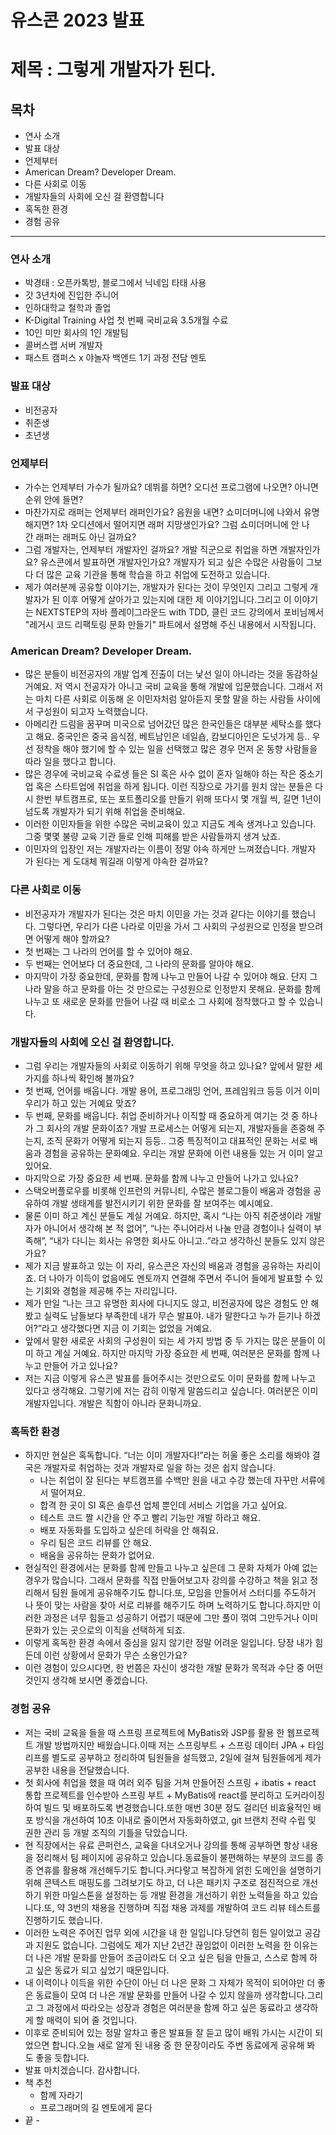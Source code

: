 # 유스콘 2023 발표

# 제목 : 그렇게 개발자가 된다.

## **목차**

- 연사 소개
- 발표 대상
- 언제부터
- American Dream? Developer Dream.
- 다른 사회로 이동
- 개발자들의 사회에 오신 걸 환영합니다
- 혹독한 환경
- 경험 공유

---

### 연사 소개

- 박경태 : 오픈카톡방, 블로그에서 닉네임 타태 사용
- 갓 3년차에 진입한 주니어
- 인하대학교 철학과 졸업
- K-Digital Training 사업 첫 번째 국비교육 3.5개월 수료
- 10인 미만 회사의 1인 개발팀
- 콜버스랩 서버 개발자
- 패스트 캠퍼스 x 야놀자 백엔드 1기 과정 전담 멘토

### 발표 대상

- 비전공자
- 취준생
- 초년생

### 언제부터

- 가수는 언제부터 가수가 될까요? 데뷔를 하면? 오디션 프로그램에 나오면? 아니면 순위 안에 들면?
- 마찬가지로 래퍼는 언제부터 래퍼인가요? 음원을 내면? 쇼미더머니에 나와서 유명해지면? 1차 오디션에서 떨어지면 래퍼 지망생인가요? 그럼 쇼미더머니에 안 나간 래퍼는 래퍼도 아닌 걸까요?
- 그럼 개발자는, 언제부터 개발자인 걸까요? 개발 직군으로 취업을 하면 개발자인가요? 유스콘에서 발표하면 개발자인가요? 개발자가 되고 싶은 수많은 사람들이 그보다 더 많은 교육 기관을 통해 학습을 하고 취업에 도전하고 있습니다.
- 제가 여러분께 공유할 이야기는, 개발자가 된다는 것이 무엇인지 그리고 그렇게 개발자가 된 이후 어떻게 살아가고 있는지에 대한 제 이야기입니다.그리고 이 이야기는 NEXTSTEP의 자바 플레이그라운드 with TDD, 클린 코드 강의에서 포비님께서 "레거시 코드 리팩토링 문화 만들기" 파트에서 설명해 주신 내용에서 시작됩니다.

### American Dream? Developer Dream.

- 많은 분들이 비전공자의 개발 업계 진출이 더는 낯선 일이 아니라는 것을 동감하실 거예요. 저 역시 전공자가 아니고 국비 교육을 통해 개발에 입문했습니다. 그래서 저는 마치 다른 사회로 이동해 온 이민자처럼 알아듣지 못할 말을 하는 사람들 사이에서 구성원이 되고자 노력했습니다.
- 아메리칸 드림을 꿈꾸며 미국으로 넘어갔던 많은 한국인들은 대부분 세탁소를 했다고 해요. 중국인은 중국 음식점, 베트남인은 네일숍, 캄보디아인은 도넛가게 등.. 우선 정착을 해야 했기에 할 수 있는 일을 선택했고 많은 경우 먼저 온 동향 사람들을 따라 일을 했다고 합니다.
- 많은 경우에 국비교육 수료생 들은 SI 혹은 사수 없이 혼자 일해야 하는 작은 중소기업 혹은 스타트업에 취업을 하게 됩니다. 이런 직장으로 가기를 원치 않는 분들은 다시 한번 부트캠프로, 또는 포트폴리오를 만들기 위해 또다시 몇 개월 씩, 길면 1년이 넘도록 개발자가 되기 위해 취업을 준비해요.
- 이러한 이민자들을 위한 수많은 국비교육이 있고 지금도 계속 생겨나고 있습니다. 그중 몇몇 불량 교육 기관 들로 인해 피해를 받은 사람들까지 생겨 났죠.
- 이민자의 입장인 저는 개발자라는 이름이 정말 야속 하게만 느껴졌습니다. 개발자가 된다는 게 도대체 뭐길래 이렇게 야속한 걸까요?

### 다른 사회로 이동

- 비전공자가 개발자가 된다는 것은 마치 이민을 가는 것과 같다는 이야기를 했습니다. 그렇다면, 우리가 다른 나라로 이민을 가서 그 사회의 구성원으로 인정을 받으려면 어떻게 해야 할까요?
- 첫 번째는 그 나라의 언어를 할 수 있어야 해요.
- 두 번째는 언어보다 더 중요한데, 그 나라의 문화를 알아야 해요.
- 마지막이 가장 중요한데, 문화를 함께 나누고 만들어 나갈 수 있어야 해요. 단지 그 나라 말을 하고 문화를 아는 것 만으로는 구성원으로 인정받지 못해요. 문화를 함께 나누고 또 새로운 문화를 만들어 나갈 때 비로소 그 사회에 정착했다고 할 수 있습니다.

### 개발자들의 사회에 오신 걸 환영합니다.

- 그럼 우리는 개발자들의 사회로 이동하기 위해 무엇을 하고 있나요? 앞에서 말한 세 가지를 하나씩 확인해 볼까요?
- 첫 번째, 언어를 배웁니다. 개발 용어, 프로그래밍 언어, 프레임워크 등등 이거 이미 우리가 하고 있는 거예요 맞죠?
- 두 번째, 문화를 배웁니다. 취업 준비하거나 이직할 때 중요하게 여기는 것 중 하나가 그 회사의 개발 문화이죠? 개발 프로세스는 어떻게 되는지, 개발자들을 존중해 주는지, 조직 문화가 어떻게 되는지 등등.. 그중 특징적이고 대표적인 문화는 서로 배움과 경험을 공유하는 문화예요. 우리는 개발 문화에 이런 내용들 있는 거 이미 알고 있어요.
- 마지막으로 가장 중요한 세 번째. 문화를 함께 나누고 만들어 나가고 있나요?
- 스택오버플로우를 비롯해 인프런의 커뮤니티, 수많은 블로그들이 배움과 경험을 공유하여 개발 생태계를 발전시키기 위한 문화를 잘 보여주는 예시예요.
- 물론 이미 하고 계신 분들도 계실 거예요. 하지만, 혹시 “나는 아직 취준생이라 개발자가 아니어서 생각해 본 적 없어”, “나는 주니어라서 나눌 만큼 경험이나 실력이 부족해”, “내가 다니는 회사는 유명한 회사도 아니고..”라고 생각하신 분들도 있지 않은가요?
- 제가 지금 발표하고 있는 이 자리, 유스콘은 자신의 배움과 경험을 공유하는 자리이죠. 더 나아가 이득이 없음에도 멘토까지 연결해 주면서 주니어 들에게 발표할 수 있는 기회와 경험을 제공해 주는 자리입니다.
- 제가 만일 “나는 크고 유명한 회사에 다니지도 않고, 비전공자에 많은 경험도 안 해봤고 실력도 남들보다 부족한데 내가 무슨 발표야. 내가 말한다고 누가 듣기나 하겠어?”라고 생각했다면 지금 이 기회는 없었을 거예요.
- 앞에서 말한 새로운 사회의 구성원이 되는 세 가지 방법 중 두 가지는 많은 분들이 이미 하고 계실 거예요. 하지만 마지막 가장 중요한 세 번째, 여러분은 문화를 함께 나누고 만들어 가고 있나요?
- 저는 지금 이렇게 유스콘 발표를 들어주시는 것만으로도 이미 문화를 함께 나누고 있다고 생각해요. 그렇기에 저는 감히 이렇게 말씀드리고 싶습니다. 여러분은 이미 개발자입니다. 개발은 직함이 아니라 문화니까요.



### 혹독한 환경

- 하지만 현실은 혹독합니다. “너는 이미 개발자다!”라는 허울 좋은 소리를 해봐야 결국은 개발자로 취업하는 것과 개발자로 일을 하는 것은 쉽지 않습니다.
    - 나는 취업이 잘 된다는 부트캠프를 수백만 원을 내고 수강 했는데 자꾸만 서류에서 떨어져요.
    - 합격 한 곳이 SI 혹은 솔루션 업체 뿐인데 서비스 기업을 가고 싶어요.
    - 테스트 코드 짤 시간을 안 주고 빨리 기능만 개발 하라고 해요.
    - 배포 자동화를 도입하고 싶은데 허락을 안 해줘요.
    - 우리 팀은 코드 리뷰를 안 해요.
    - 배움을 공유하는 문화가 없어요.
- 현실적인 환경에서는 문화를 함께 만들고 나누고 싶은데 그 문화 자체가 아예 없는 경우가 많습니다. 그래서 문화를 직접 만들어보고자 강의를 수강하고 책을 읽고 정리해서 팀원 들에게 공유해주기도 합니다.또, 모임을 만들어서 스터디를 주도하거나 뜻이 맞는 사람을 찾아 서로 리뷰를 해주기도 하며 노력하기도 합니다.하지만 이러한 과정은 너무 힘들고 성공하기 어렵기 때문에 그만 풀이 꺾여 그만두거나 이미 문화가 있는 곳으로의 이직을 선택하게 되죠.
- 이렇게 혹독한 환경 속에서 중심을 잃지 않기란 정말 어려운 일입니다. 당장 내가 힘든데 이런 상황에서 문화가 무슨 소용인가요?
- 이런 경험이 있으시다면, 한 번쯤은 자신이 생각한 개발 문화가 목적과 수단 중 어떤 것인지 생각해 보시면 좋겠습니다.

### 경험 공유

- 저는 국비 교육을 들을 때 스프링 프로젝트에 MyBatis와 JSP를 활용 한 웹프로젝트 개발 방법까지만 배웠습니다.이때 저는 스프링부트 + 스프링 데이터 JPA + 타임리프를 별도로 공부하고 정리하여 팀원들을 설득했고, 2일에 걸쳐 팀원들에게 제가 공부한 내용을 전달했습니다.
- 첫 회사에 취업을 했을 때 여러 외주 팀을 거쳐 만들어진 스프링 + ibatis + react 통합 프로젝트를 인수받아 스프링 부트 + MyBatis에 react를 분리하고 도커라이징 하여 빌드 및 배포하도록 변경했습니다.또한 매번 30분 정도 걸리던 비효율적인 배포 방식을 개선하여 10초 이내로 줄이면서 자동화하였고, git 브랜치 전략 수립 및 권한 관리 등 개발 조직의 기틀을 닦았습니다.
- 현 직장에서는 유료 콘퍼런스, 교육을 다녀오거나 강의를 통해 공부하면 항상 내용을 정리해서 팀 페이지에 공유하고 있습니다.동료들이 불편해하는 부분의 코드를 종종 연휴를 활용해 개선해두기도 합니다.커다랗고 복잡하게 얽힌 도메인을 설명하기 위해 콘텍스트 매핑도를 그려보기도 하고, 더 나은 패키지 구조로 점진적으로 개선하기 위한 마일스톤을 설정하는 등 개발 환경을 개선하기 위한 노력들을 하고 있습니다.또, 약 3번의 채용을 진행하며 직접 채용 과제를 개발하여 코드 리뷰 테스트를 진행하기도 했습니다.
- 이러한 노력은 주어진 업무 외에 시간을 내 한 일입니다.당연히 힘든 일이었고 공감과 지원도 없습니다. 그럼에도 제가 지난 2년간 끊임없이 이러한 노력을 한 이유는 더 나은 개발 문화를 만들어 조금이라도 더 오고 싶은 팀을 만들고, 스스로 함께 하고 싶은 동료가 되고 싶었기 때문입니다.
- 내 이력이나 이득을 위한 수단이 아닌 더 나은 문화 그 자체가 목적이 되어야만 더 좋은 동료들이 모여 더 나은 개발 문화를 만들어 나갈 수 있지 않을까 생각합니다.그리고 그 과정에서 따라오는 성장과 경험은 여러분을 함께 하고 싶은 동료라고 생각하게 할 매력이 되어 줄 것입니다.
- 이후로 준비되어 있는 정말 알차고 좋은 발표들 잘 듣고 많이 배워 가시는 시간이 되었으면 합니다.오늘 새로 알게 된 내용 중 한 문장이라도 주변 동료에게 공유해 봐도 좋을 듯합니다.
- 발표 마치겠습니다. 감사합니다.
- 책 추천
    - 함께 자라기
    - 프로그래머의 길 멘토에게 묻다
- 끝 -
